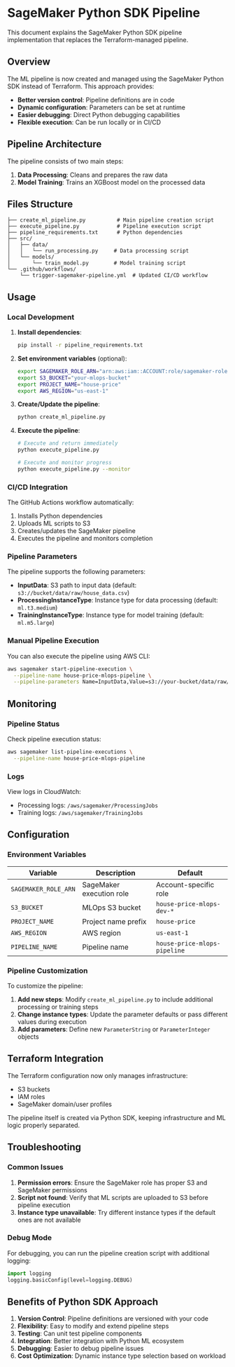 # SageMaker Python SDK Pipeline

This document explains the SageMaker Python SDK pipeline implementation that replaces the Terraform-managed pipeline.

## Overview

The ML pipeline is now created and managed using the SageMaker Python SDK instead of Terraform. This approach provides:

- **Better version control**: Pipeline definitions are in code
- **Dynamic configuration**: Parameters can be set at runtime
- **Easier debugging**: Direct Python debugging capabilities
- **Flexible execution**: Can be run locally or in CI/CD

## Pipeline Architecture

The pipeline consists of two main steps:

1. **Data Processing**: Cleans and prepares the raw data
2. **Model Training**: Trains an XGBoost model on the processed data

## Files Structure

```
├── create_ml_pipeline.py          # Main pipeline creation script
├── execute_pipeline.py            # Pipeline execution script
├── pipeline_requirements.txt      # Python dependencies
├── src/
│   ├── data/
│   │   └── run_processing.py     # Data processing script
│   └── models/
│       └── train_model.py        # Model training script
└── .github/workflows/
    └── trigger-sagemaker-pipeline.yml  # Updated CI/CD workflow
```

## Usage

### Local Development

1. **Install dependencies**:
   ```bash
   pip install -r pipeline_requirements.txt
   ```

2. **Set environment variables** (optional):
   ```bash
   export SAGEMAKER_ROLE_ARN="arn:aws:iam::ACCOUNT:role/sagemaker-role"
   export S3_BUCKET="your-mlops-bucket"
   export PROJECT_NAME="house-price"
   export AWS_REGION="us-east-1"
   ```

3. **Create/Update the pipeline**:
   ```bash
   python create_ml_pipeline.py
   ```

4. **Execute the pipeline**:
   ```bash
   # Execute and return immediately
   python execute_pipeline.py
   
   # Execute and monitor progress
   python execute_pipeline.py --monitor
   ```

### CI/CD Integration

The GitHub Actions workflow automatically:

1. Installs Python dependencies
2. Uploads ML scripts to S3
3. Creates/updates the SageMaker pipeline
4. Executes the pipeline and monitors completion

### Pipeline Parameters

The pipeline supports the following parameters:

- **InputData**: S3 path to input data (default: `s3://bucket/data/raw/house_data.csv`)
- **ProcessingInstanceType**: Instance type for data processing (default: `ml.t3.medium`)
- **TrainingInstanceType**: Instance type for model training (default: `ml.m5.large`)

### Manual Pipeline Execution

You can also execute the pipeline using AWS CLI:

```bash
aws sagemaker start-pipeline-execution \
  --pipeline-name house-price-mlops-pipeline \
  --pipeline-parameters Name=InputData,Value=s3://your-bucket/data/raw/house_data.csv
```

## Monitoring

### Pipeline Status

Check pipeline execution status:

```bash
aws sagemaker list-pipeline-executions \
  --pipeline-name house-price-mlops-pipeline
```

### Logs

View logs in CloudWatch:
- Processing logs: `/aws/sagemaker/ProcessingJobs`
- Training logs: `/aws/sagemaker/TrainingJobs`

## Configuration

### Environment Variables

| Variable | Description | Default |
|----------|-------------|---------|
| `SAGEMAKER_ROLE_ARN` | SageMaker execution role | Account-specific role |
| `S3_BUCKET` | MLOps S3 bucket | `house-price-mlops-dev-*` |
| `PROJECT_NAME` | Project name prefix | `house-price` |
| `AWS_REGION` | AWS region | `us-east-1` |
| `PIPELINE_NAME` | Pipeline name | `house-price-mlops-pipeline` |

### Pipeline Customization

To customize the pipeline:

1. **Add new steps**: Modify `create_ml_pipeline.py` to include additional processing or training steps
2. **Change instance types**: Update the parameter defaults or pass different values during execution
3. **Add parameters**: Define new `ParameterString` or `ParameterInteger` objects

## Terraform Integration

The Terraform configuration now only manages infrastructure:

- S3 buckets
- IAM roles
- SageMaker domain/user profiles

The pipeline itself is created via Python SDK, keeping infrastructure and ML logic properly separated.

## Troubleshooting

### Common Issues

1. **Permission errors**: Ensure the SageMaker role has proper S3 and SageMaker permissions
2. **Script not found**: Verify that ML scripts are uploaded to S3 before pipeline execution
3. **Instance type unavailable**: Try different instance types if the default ones are not available

### Debug Mode

For debugging, you can run the pipeline creation script with additional logging:

```python
import logging
logging.basicConfig(level=logging.DEBUG)
```

## Benefits of Python SDK Approach

1. **Version Control**: Pipeline definitions are versioned with your code
2. **Flexibility**: Easy to modify and extend pipeline steps
3. **Testing**: Can unit test pipeline components
4. **Integration**: Better integration with Python ML ecosystem
5. **Debugging**: Easier to debug pipeline issues
6. **Cost Optimization**: Dynamic instance type selection based on workload